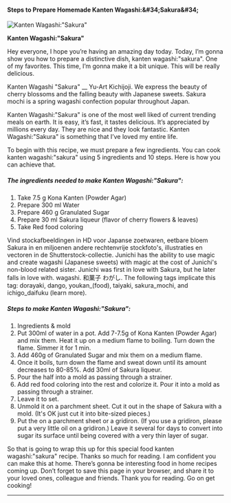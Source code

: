             

#### Steps to Prepare Homemade Kanten Wagashi:&amp;#34;Sakura&amp;#34;

![Kanten Wagashi:&quot;Sakura&quot;](https://img-global.cpcdn.com/recipes/3b4af74e08539684/751x532cq70/kanten-wagashisakura-recipe-main-photo.jpg)

**Kanten Wagashi:&quot;Sakura&quot;**

Hey everyone, I hope you’re having an amazing day today. Today, I’m gonna show you how to prepare a distinctive dish, kanten wagashi:"sakura". One of my favorites. This time, I’m gonna make it a bit unique. This will be really delicious.

Kanten Wagashi "Sakura" \_\_ Yu-Art Kichijoji. We express the beauty of cherry blossoms and the falling beauty with Japanese sweets. Sakura mochi is a spring wagashi confection popular throughout Japan.

Kanten Wagashi:"Sakura" is one of the most well liked of current trending meals on earth. It is easy, it’s fast, it tastes delicious. It’s appreciated by millions every day. They are nice and they look fantastic. Kanten Wagashi:"Sakura" is something that I’ve loved my entire life.

To begin with this recipe, we must prepare a few ingredients. You can cook kanten wagashi:"sakura" using 5 ingredients and 10 steps. Here is how you can achieve that.

##### The ingredients needed to make Kanten Wagashi:"Sakura":

1.  Take 7.5 g Kona Kanten (Powder Agar)
2.  Prepare 300 ml Water
3.  Prepare 460 g Granulated Sugar
4.  Prepare 30 ml Sakura liqueur (flavor of cherry flowers & leaves)
5.  Take Red food coloring

Vind stockafbeeldingen in HD voor Japanse zoetwaren, eetbare bloem Sakura in en miljoenen andere rechtenvrije stockfoto's, illustraties en vectoren in de Shutterstock-collectie. Junichi has the ability to use magic and create wagashi (Japanese sweets) with magic at the cost of Junichi's non-blood related sister. Junichi was first in love with Sakura, but he later falls in love with. wagashi. 和菓子 わがし. The following tags implicate this tag: dorayaki, dango, youkan\_(food), taiyaki, sakura\_mochi, and ichigo\_daifuku (learn more).

##### Steps to make Kanten Wagashi:"Sakura":

1.  Ingredients & mold
2.  Put 300ml of water in a pot. Add 7-7.5g of Kona Kanten (Powder Agar) and mix them. Heat it up on a medium flame to boiling. Turn down the flame. Simmer it for 1 min.
3.  Add 460g of Granulated Sugar and mix them on a medium flame.
4.  Once it boils, turn down the flame and sweat down until its amount decreases to 80-85%. Add 30ml of Sakura liqueur.
5.  Pour the half into a mold as passing through a strainer.
6.  Add red food coloring into the rest and colorize it. Pour it into a mold as passing through a strainer.
7.  Leave it to set.
8.  Unmold it on a parchment sheet. Cut it out in the shape of Sakura with a mold. (It's OK just cut it into bite-sized pieces.)
9.  Put the on a parchment sheet or a gridiron. (If you use a gridiron, please put a very little oil on a gridiron.) Leave it several for days to convert into sugar its surface until being covered with a very thin layer of sugar.

So that is going to wrap this up for this special food kanten wagashi:"sakura" recipe. Thanks so much for reading. I am confident you can make this at home. There’s gonna be interesting food in home recipes coming up. Don’t forget to save this page in your browser, and share it to your loved ones, colleague and friends. Thank you for reading. Go on get cooking!

* * *
